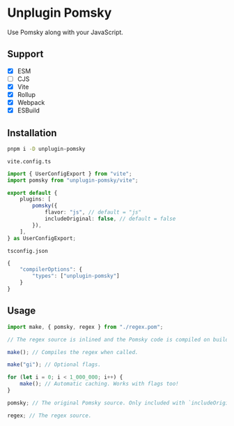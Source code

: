 # Unplugin Pomsky

Use Pomsky along with your JavaScript.

## Support

- [x] ESM
- [ ] CJS
- [x] Vite
- [x] Rollup
- [x] Webpack
- [x] ESBuild

## Installation

```bash
pnpm i -D unplugin-pomsky
```

`vite.config.ts`
```ts
import { UserConfigExport } from "vite";
import pomsky from "unplugin-pomsky/vite";

export default {
	plugins: [
		pomsky({
			flavor: "js", // default = "js"
			includeOriginal: false, // default = false
		}),
	],
} as UserConfigExport;
```

`tsconfig.json`
```ts
{
	"compilerOptions": {
		"types": ["unplugin-pomsky"]
	}
}
```

## Usage

```ts
import make, { pomsky, regex } from "./regex.pom";

// The regex source is inlined and the Pomsky code is compiled on build.

make(); // Compiles the regex when called.

make("gi"); // Optional flags.

for (let i = 0; i < 1_000_000; i++) {
	make(); // Automatic caching. Works with flags too!
}

pomsky; // The original Pomsky source. Only included with `includeOriginal: true` in the plugin options.

regex; // The regex source.
```
